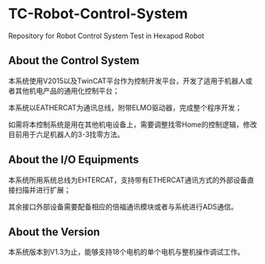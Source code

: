 # TC-Robot-Control-System
Repository for Robot Control System Test in Hexapod Robot
## About the Control System
本系统使用V2015以及TwinCAT平台作为控制开发平台，开发了适用于机器人或者其他机电产品的通用化控制平台；

本系统以EATHERCAT为通讯总线，附带ELMO驱动器，完成整个程序开发；

如需将本控制系统是用在其他机电设备上，需要调整找零Home的控制逻辑，修改目前用于六足机器人的3-3找零方法。
## About the I/O Equipments
本系统所用系统总线为EHTERCAT，支持带有ETHERCAT通讯方式的外部设备直接扫描并进行扩展；

其余接口外部设备需要配备相应的倍福通讯模块或者与系统进行ADS通信。
## About the Version
本系统版本到V1.3为止，能够支持18个电机的单个电机与整机操作调试工作。
